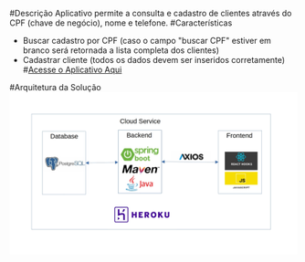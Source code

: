 #Descrição
Aplicativo permite a consulta e cadastro de clientes através do CPF (chave de negócio), nome e telefone.
#Características
- Buscar cadastro por CPF (caso o campo "buscar CPF" estiver em branco será retornada a lista completa dos clientes)
- Cadastrar cliente (todos os dados devem ser inseridos corretamente)
#[Acesse o Aplicativo Aqui](https://teste-vivo-frontend.herokuapp.com/)

#Arquitetura da Solução
![arquitetura](./arquitetura.jpg)
